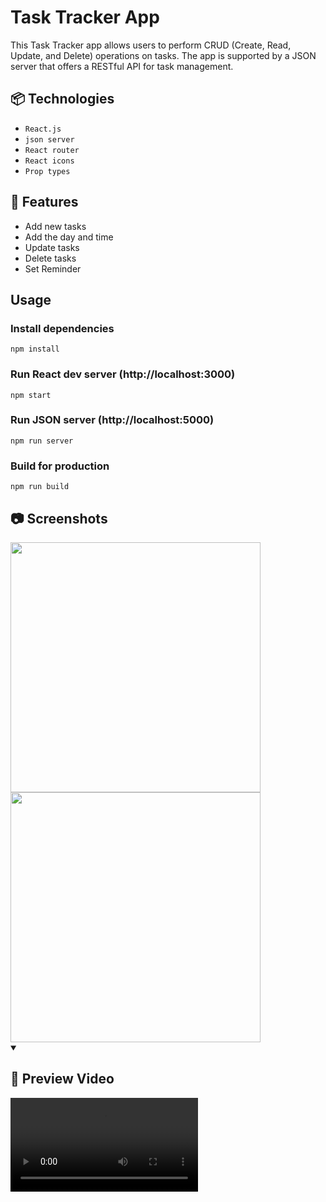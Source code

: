 # Task Tracker App
This Task Tracker app allows users to perform CRUD (Create, Read, Update, and Delete) operations on tasks. The app is supported by a JSON server that offers a RESTful API for task management.

## 📦 Technologies
- `React.js`
- `json server`
- `React router`
- `React icons`
- `Prop types`

## 🚀 Features 

- Add new tasks
- Add the day and time
- Update tasks
- Delete tasks
- Set Reminder

## Usage
### Install dependencies
```
npm install
```
### Run React dev server (http://localhost:3000)
```
npm start
```
### Run JSON server (http://localhost:5000)
```
npm run server
```
### Build for production
```
npm run build
```

## 📷 Screenshots 

<div>
  <img src="https://github.com/Lalitkumar4/task-tracker-react/assets/64465383/0d210000-e468-409d-a458-5bd1531f174d" width="400" height="400"/>
  <img src="https://github.com/Lalitkumar4/task-tracker-react/assets/64465383/f2f049a3-6655-44ea-bdb9-15cd7484e76b" width="400" height="400"/>
</div>

<details open>
<summary><h2>🎥 Preview Video</h2></summary>
<video src="https://github.com/Lalitkumar4/task-tracker-react/assets/64465383/5dd52ab0-4d9a-48e9-9c8a-7a04d08392bb" controls="controls" >
</video>
</details>
